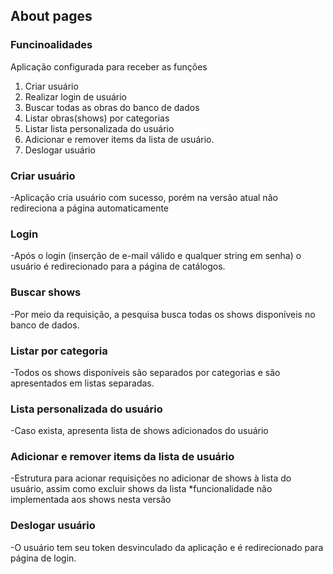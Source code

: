 ## About pages

### Funcinoalidades
Aplicação configurada para receber as funções
1. Criar usuário
2. Realizar login de usuário
3. Buscar todas as obras do banco de dados
4. Listar obras(shows) por categorias
5. Listar lista personalizada do usuário
6. Adicionar e remover items da lista de usuário.
7. Deslogar usuário


### Criar usuário
-Aplicação cria usuário com sucesso, porém na versão atual não redireciona a página automaticamente


### Login
-Após o login (inserção de e-mail válido e qualquer string em senha) o usuário é redirecionado para a página de catálogos.

### Buscar shows
-Por meio da requisição, a pesquisa busca todas os shows disponíveis no banco de dados.

### Listar por categoria
-Todos os shows disponíveis são separados por categorias e são apresentados em listas separadas.

### Lista personalizada do usuário
-Caso exista, apresenta lista de shows adicionados do usuário

### Adicionar e remover items da lista de usuário
-Estrutura para acionar requisições no adicionar de shows à lista do usuário, assim como excluir shows da lista
*funcionalidade não implementada aos shows nesta versão

### Deslogar usuário
-O usuário tem seu token desvinculado da aplicação e é redirecionado para página de login.



